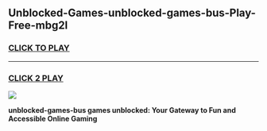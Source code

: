 
## Unblocked-Games-unblocked-games-bus-Play-Free-mbg2l
<h3>
<a href="https://premium76.site?title=unblocked-games-bus&ref=20A">CLICK TO PLAY</a></h3>
<hr>

<h3>
<a href="https://premium76.site?title=unblocked-games-bus&ref=20A">CLICK 2 PLAY</a>
  
</h3>

<a href="https://premium76.site?title=unblocked-games-bus&ref=20A"><img src="https://clearcache.store/games.png"></a>


**unblocked-games-bus games unblocked: Your Gateway to Fun and Accessible Online Gaming**
